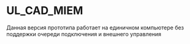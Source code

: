 # UL_CAD_MIEM
Данная версия прототипа работает на единичном компьютере без поддержки очереди подключения и внешнего управления
